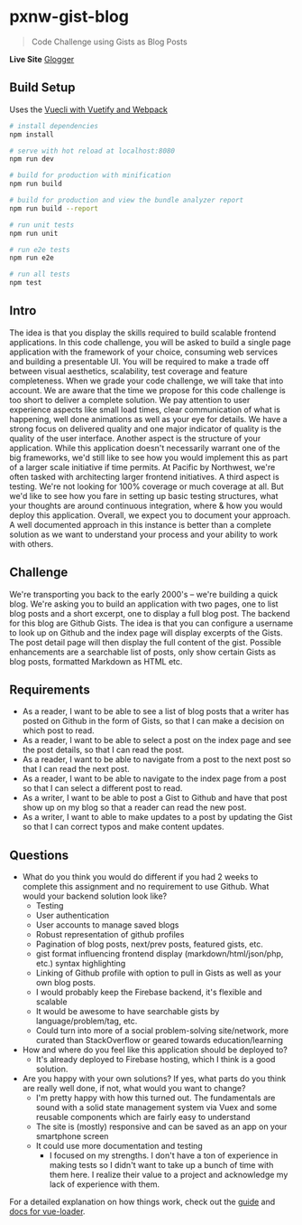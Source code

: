 # pxnw-gist-blog

> Code Challenge using Gists as Blog Posts

**Live Site** [Glogger](https://matchbox-life.firebaseapp.com/)

## Build Setup

Uses the [Vuecli with Vuetify and Webpack](https://github.com/vuetifyjs/webpack-advanced)

``` bash
# install dependencies
npm install

# serve with hot reload at localhost:8080
npm run dev

# build for production with minification
npm run build

# build for production and view the bundle analyzer report
npm run build --report

# run unit tests
npm run unit

# run e2e tests
npm run e2e

# run all tests
npm test
```

## Intro

The idea is that you display the skills required to build scalable frontend
applications. In this code challenge, you will be asked to build a single page application with the framework of your choice, consuming web services and building a presentable UI.
You will be required to make a trade off between visual aesthetics, scalability, test coverage and feature completeness. When we grade your code challenge, we will take that into account. We are aware that the time we propose for this code challenge is too short to deliver a complete solution.
We pay attention to user experience aspects like small load times, clear
communication of what is happening, well done animations as well as your eye for details. We have a strong focus on delivered quality and one major indicator of quality is the quality of the user interface.
Another aspect is the structure of your application. While this application doesn't necessarily warrant one of the big frameworks, we'd still like to see how you would implement this as part of a larger scale initiative if time permits. At Pacific by Northwest, we're often tasked with architecting larger frontend initiatives.
A third aspect is testing. We're not looking for 100% coverage or much coverage at all. But we'd like to see how you fare in setting up basic testing structures, what your thoughts are around continuous integration, where & how you would deploy this application.
Overall, we expect you to document your approach. A well documented approach in this instance is better than a complete solution as we want to understand your process and your ability to work with others.

## Challenge

We're transporting you back to the early 2000's – we're building a quick blog.
We're asking you to build an application with two pages, one to list blog posts and
a short excerpt, one to display a full blog post. The backend for this blog are Github
Gists. The idea is that you can configure a username to look up on Github and the
index page will display excerpts of the Gists. The post detail page will then display
the full content of the gist. Possible enhancements are a searchable list of posts,
only show certain Gists as blog posts, formatted Markdown as HTML etc.

## Requirements

* As a reader, I want to be able to see a list of blog posts that a writer has posted on Github in the form of Gists, so that I can make a decision on which post to read.
* As a reader, I want to be able to select a post on the index page and see the post details, so that I can read the post.
* As a reader, I want to be able to navigate from a post to the next post so that I can read the next post.
* As a reader, I want to be able to navigate to the index page from a post so that I can select a different post to read.
* As a writer, I want to be able to post a Gist to Github and have that post show up on my blog so that a reader can read the new post.
* As a writer, I want to able to make updates to a post by updating the Gist so that I can correct typos and make content updates.

## Questions

* What do you think you would do different if you had 2 weeks to complete this assignment and no requirement to use Github. What would your backend solution look like?
  * Testing
  * User authentication
  * User accounts to manage saved blogs
  * Robust representation of github profiles
  * Pagination of blog posts, next/prev posts, featured gists, etc.
  * gist format influencing frontend display (markdown/html/json/php, etc.) syntax highlighting
  * Linking of Github profile with option to pull in Gists as well as your own blog posts.
  * I would probably keep the Firebase backend, it's flexible and scalable
  * It would be awesome to have searchable gists by language/problem/tag, etc.
  * Could turn into more of a social problem-solving site/network, more curated than StackOverflow or geared towards education/learning
* How and where do you feel like this application should be deployed to?
  * It's already deployed to Firebase hosting, which I think is a good solution.
* Are you happy with your own solutions? If yes, what parts do you think are really well done, if not, what would you want to change?
  * I'm pretty happy with how this turned out. The fundamentals are sound with a solid state management system via Vuex and some reusable components which are fairly easy to understand
  * The site is (mostly) responsive and can be saved as an app on your smartphone screen
  * It could use more documentation and testing
    * I focused on my strengths. I don't have a ton of experience in making tests so I didn't want to take up a bunch of time with them here. I realize their value to a project and acknowledge my lack of experience with them.


For a detailed explanation on how things work, check out the [guide](http://vuejs-templates.github.io/webpack/) and [docs for vue-loader](http://vuejs.github.io/vue-loader).
